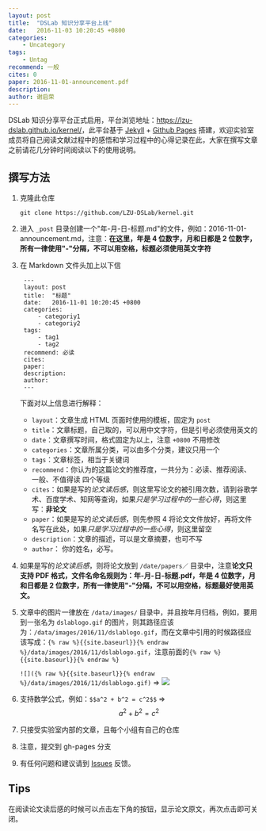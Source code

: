 ```yaml
---
layout: post
title:  "DSLab 知识分享平台上线"
date:   2016-11-03 10:20:45 +0800
categories: 
    - Uncategory
tags: 
    - Untag
recommend: 一般
cites: 0
paper: 2016-11-01-announcement.pdf
description: 
author: 谢启荣
---
```


DSLab 知识分享平台正式启用，平台浏览地址：<https://lzu-dslab.github.io/kernel/>，此平台基于 [Jekyll](https://jekyllrb.com) + [Github Pages](https://pages.github.com/) 搭建，欢迎实验室成员将自己阅读文献过程中的感悟和学习过程中的心得记录在此，大家在撰写文章之前请花几分钟时间阅读以下的使用说明。


## 撰写方法

1. 克隆此仓库
    
    ```
    git clone https://github.com/LZU-DSLab/kernel.git    
    ```
       
2. 进入 `_post` 目录创建一个"年-月-日-标题.md"的文件，例如：2016-11-01-announcement.md，注意：**在这里，年是 4 位数字，月和日都是 2 位数字，所有一律使用"-"分隔，不可以用空格，标题必须使用英文字符**
3. 在 Markdown 文件头加上以下信

        ---
        layout: post
        title:  "标题"
        date:   2016-11-01 10:20:45 +0800 
        categories: 
            - categoriy1
            - categoriy2
        tags:  
            - tag1
            - tag2
        recommend: 必读
        cites: 
        paper: 
        description: 
        author: 
        ---

    下面对以上信息进行解释：
    
    * `layout`：文章生成 HTML 页面时使用的模板，固定为 `post`
    * `title`：文章标题，自己取的，可以用中文字符，但是引号必须使用英文的
    * `date`：文章撰写时间，格式固定为以上，注意 `+0800` 不用修改
    * `categories`：文章所属分类，可以由多个分类，建议只用一个
    * `tags`：文章标签，相当于关键词
    * `recommend`：你认为的这篇论文的推荐度，一共分为：必读、推荐阅读、一般、不值得读 四个等级
    * `cites`：如果是写的*论文读后感*，则这里写论文的被引用次数，请到谷歌学术、百度学术、知网等查询，如果*只是学习过程中的一些心得*，则这里写：**非论文**
    * `paper`：如果是写的*论文读后感*，则先参照 4 将论文文件放好，再将文件名写在此处，如果*只是学习过程中的一些心得*，则这里留空
    * `description`：文章的描述，可以是文章摘要，也可不写
    * `author`： 你的姓名，必写。

4. 如果是写的*论文读后感*，则将论文放到 `/date/papers／` 目录中，注意**论文只支持 PDF 格式，文件名命名规则为：年-月-日-标题.pdf，年是 4 位数字，月和日都是 2 位数字，所有一律使用"-"分隔，不可以用空格，标题最好使用英文。**
5. 文章中的图片一律放在 `/data/images/` 目录中，并且按年月归档，例如，要用到一张名为 `dslablogo.gif` 的图片，则其路径应该为：`/data/images/2016/11/dslablogo.gif`，而在文章中引用的时候路径应该写成：`{% raw %}{{site.baseurl}}{% endraw %}/data/images/2016/11/dslablogo.gif`，注意前面的`{% raw %}{{site.baseurl}}{% endraw %}`
    
    `![]({% raw %}{{site.baseurl}}{% endraw %}/data/images/2016/11/dslablogo.gif)` => ![]({{site.baseurl}}/data/images/2016/11/dslablogo.gif)

6. 支持数学公式，例如：`$$a^2 + b^2 = c^2$$` => $$a^2 + b^2 = c^2$$
7. 只接受实验室内部的文章，且每个小组有自己的仓库
8. 注意，提交到 gh-pages 分支
9. 有任何问题和建议请到 [Issues](https://github.com/LZU-DSLab/kernel/issues) 反馈。

## Tips

在阅读论文读后感的时候可以点击左下角的按钮，显示论文原文，再次点击即可关闭。
